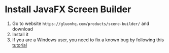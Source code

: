# Install JavaFX Screen Builder

1. Go to website `https://gluonhq.com/products/scene-builder/` and download
2. Install it
3. If you are a Windows user, you need to fix a known bug by following this [tutorial](https://youtu.be/T3NlWMzPyXM?t=291)

